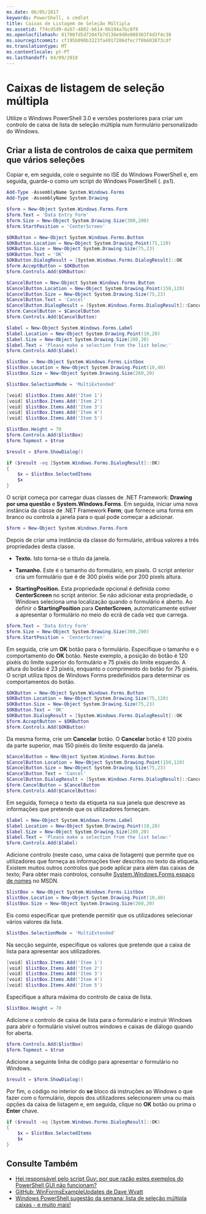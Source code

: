 ```yaml
---
ms.date: 06/05/2017
keywords: PowerShell, o cmdlet
title: Caixas de Listagem de Seleção Múltipla
ms.assetid: f74cd5d9-da57-4802-b614-0b194a7bc8f8
ms.openlocfilehash: 81708fd5d7204fb7d136e9d8e808303f4d3f4c30
ms.sourcegitcommit: cf195b090b3223fa4917206dfec7f0b603873cdf
ms.translationtype: MT
ms.contentlocale: pt-PT
ms.lasthandoff: 04/09/2018
---
```

# <a name="multiple-selection-list-boxes"></a>Caixas de listagem de seleção múltipla

Utilize o Windows PowerShell 3.0 e versões posteriores para criar um controlo de caixa de lista de seleção múltipla num formulário personalizado do Windows.

## <a name="create-list-box-controls-that-allow-multiple-selections"></a>Criar a lista de controlos de caixa que permitem que vários seleções

Copiar e, em seguida, cole o seguinte no ISE do Windows PowerShell e, em seguida, guarde-o como um script do Windows PowerShell (. ps1).

```powershell
Add-Type -AssemblyName System.Windows.Forms
Add-Type -AssemblyName System.Drawing

$form = New-Object System.Windows.Forms.Form
$form.Text = 'Data Entry Form'
$form.Size = New-Object System.Drawing.Size(300,200)
$form.StartPosition = 'CenterScreen'

$OKButton = New-Object System.Windows.Forms.Button
$OKButton.Location = New-Object System.Drawing.Point(75,120)
$OKButton.Size = New-Object System.Drawing.Size(75,23)
$OKButton.Text = 'OK'
$OKButton.DialogResult = [System.Windows.Forms.DialogResult]::OK
$form.AcceptButton = $OKButton
$form.Controls.Add($OKButton)

$CancelButton = New-Object System.Windows.Forms.Button
$CancelButton.Location = New-Object System.Drawing.Point(150,120)
$CancelButton.Size = New-Object System.Drawing.Size(75,23)
$CancelButton.Text = 'Cancel'
$CancelButton.DialogResult = [System.Windows.Forms.DialogResult]::Cancel
$form.CancelButton = $CancelButton
$form.Controls.Add($CancelButton)

$label = New-Object System.Windows.Forms.Label
$label.Location = New-Object System.Drawing.Point(10,20)
$label.Size = New-Object System.Drawing.Size(280,20)
$label.Text = 'Please make a selection from the list below:'
$form.Controls.Add($label)

$listBox = New-Object System.Windows.Forms.Listbox
$listBox.Location = New-Object System.Drawing.Point(10,40)
$listBox.Size = New-Object System.Drawing.Size(260,20)

$listBox.SelectionMode = 'MultiExtended'

[void] $listBox.Items.Add('Item 1')
[void] $listBox.Items.Add('Item 2')
[void] $listBox.Items.Add('Item 3')
[void] $listBox.Items.Add('Item 4')
[void] $listBox.Items.Add('Item 5')

$listBox.Height = 70
$form.Controls.Add($listBox)
$form.Topmost = $true

$result = $form.ShowDialog()

if ($result -eq [System.Windows.Forms.DialogResult]::OK)
{
    $x = $listBox.SelectedItems
    $x
}
```

O script começa por carregar duas classes de .NET Framework: **Drawing por uma questão** e **System.Windows.Forms**. Em seguida, iniciar uma nova instância da classe de .NET Framework **Form**; que fornece uma forma em branco ou controla a janela para o qual pode começar a adicionar.

```powershell
$form = New-Object System.Windows.Forms.Form
```

Depois de criar uma instância da classe do formulário, atribua valores a três propriedades desta classe.

- **Texto.** Isto torna-se o título da janela.

- **Tamanho.** Este é o tamanho do formulário, em pixels. O script anterior cria um formulário que é de 300 pixéis wide por 200 pixels altura.

- **StartingPosition.** Esta propriedade opcional é definida como **CenterScreen** no script anterior. Se não adicionar esta propriedade, o Windows seleciona uma localização quando o formulário é aberto. Ao definir o **StartingPosition** para **CenterScreen**, automaticamente estiver a apresentar o formulário no meio do ecrã de cada vez que carrega.

```powershell
$form.Text = 'Data Entry Form'
$form.Size = New-Object System.Drawing.Size(300,200)
$form.StartPosition = 'CenterScreen'
```

Em seguida, crie um **OK** botão para o formulário. Especifique o tamanho e o comportamento do **OK** botão. Neste exemplo, a posição do botão é 120 pixéis do limite superior do formulário e 75 pixéis do limite esquerdo. A altura do botão é 23 pixéis, enquanto o comprimento do botão for 75 pixéis. O script utiliza tipos de Windows Forms predefinidos para determinar os comportamentos do botão.

```powershell
$OKButton = New-Object System.Windows.Forms.Button
$OKButton.Location = New-Object System.Drawing.Size(75,120)
$OKButton.Size = New-Object System.Drawing.Size(75,23)
$OKButton.Text = 'OK'
$OKButton.DialogResult = [System.Windows.Forms.DialogResult]::OK
$form.AcceptButton = $OKButton
$form.Controls.Add($OKButton)
```

Da mesma forma, crie um **Cancelar** botão. O **Cancelar** botão é 120 pixéis da parte superior, mas 150 pixéis do limite esquerdo da janela.

```powershell
$CancelButton = New-Object System.Windows.Forms.Button
$CancelButton.Location = New-Object System.Drawing.Point(150,120)
$CancelButton.Size = New-Object System.Drawing.Size(75,23)
$CancelButton.Text = 'Cancel'
$CancelButton.DialogResult = [System.Windows.Forms.DialogResult]::Cancel
$form.CancelButton = $CancelButton
$form.Controls.Add($CancelButton)
```

Em seguida, forneça o texto da etiqueta na sua janela que descreve as informações que pretende que os utilizadores forneçam.

```powershell
$label = New-Object System.Windows.Forms.Label
$label.Location = New-Object System.Drawing.Point(10,20)
$label.Size = New-Object System.Drawing.Size(280,20)
$label.Text = 'Please make a selection from the list below:'
$form.Controls.Add($label)
```

Adicione controlo (neste caso, uma caixa de listagem) que permite que os utilizadores que forneça as informações tiver descritos no texto da etiqueta. Existem muitos outros controlos que pode aplicar para além das caixas de texto; Para obter mais controlos, consulte [System.Windows.Forms espaço de nomes](http://msdn.microsoft.com/library/k50ex0x9(v=vs.110).aspx) no MSDN.

```powershell
$listBox = New-Object System.Windows.Forms.Listbox
$listBox.Location = New-Object System.Drawing.Point(10,40)
$listBox.Size = New-Object System.Drawing.Size(260,20)
```

Eis como especificar que pretende permitir que os utilizadores selecionar vários valores da lista.

```powershell
$listBox.SelectionMode = 'MultiExtended'
```

Na secção seguinte, especifique os valores que pretende que a caixa de lista para apresentar aos utilizadores.

```powershell
[void] $listBox.Items.Add('Item 1')
[void] $listBox.Items.Add('Item 2')
[void] $listBox.Items.Add('Item 3')
[void] $listBox.Items.Add('Item 4')
[void] $listBox.Items.Add('Item 5')
```

Especifique a altura máxima do controlo de caixa de lista.

```powershell
$listBox.Height = 70
```

Adicione o controlo de caixa de lista para o formulário e instruir Windows para abrir o formulário visível outros windows e caixas de diálogo quando for aberta.

```powershell
$form.Controls.Add($listBox)
$form.Topmost = $true
```

Adicione a seguinte linha de código para apresentar o formulário no Windows.

```powershell
$result = $form.ShowDialog()
```

Por fim, o código no interior do **se** bloco dá instruções ao Windows o que fazer com o formulário, depois dos utilizadores selecionarem uma ou mais opções da caixa de listagem e, em seguida, clique no **OK** botão ou prima o **Enter**  chave.

```powershell
if ($result -eq [System.Windows.Forms.DialogResult]::OK)
{
    $x = $listBox.SelectedItems
    $x
}
```

## <a name="see-also"></a>Consulte Também

- [Hei responsável pelo script Guy: por que razão estes exemplos do PowerShell GUI não funcionam?](http://go.microsoft.com/fwlink/?LinkId=506644)
- [GitHub: WinFormsExampleUpdates de Dave Wyatt](https://github.com/dlwyatt/WinFormsExampleUpdates)
- [Windows PowerShell sugestão da semana: lista de seleção múltipla caixas - e muito mais!](http://technet.microsoft.com/library/ff730950.aspx)